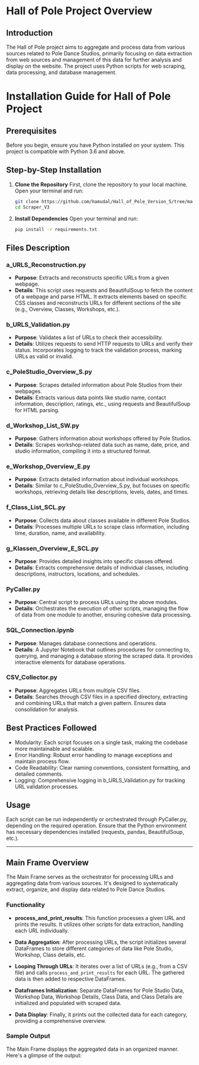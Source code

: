 # Hall of Pole Project Overview

## Introduction
The Hall of Pole project aims to aggregate and process data from various sources related to Pole Dance Studios, primarily focusing on data extraction from web sources and management of this data for further analysis and display on the website. The project uses Python scripts for web scraping, data processing, and database management.


# Installation Guide for Hall of Pole Project

## Prerequisites
Before you begin, ensure you have Python installed on your system. This project is compatible with Python 3.6 and above.

## Step-by-Step Installation

1. **Clone the Repository**
   First, clone the repository to your local machine. Open your terminal and run:
   ```bash
   git clone https://github.com/hamudal/Hall_of_Pole_Version_5/tree/main/1_Latest_version_Hop_Scrapper_V5/Scraper_V3
   cd Scraper_V3

2. **Install Dependencies**
   Open your terminal and run:
   ```bash
   pip install -r requirements.txt

## Files Description

### a_URLS_Reconstruction.py
- **Purpose**: Extracts and reconstructs specific URLs from a given webpage.
- **Details**: This script uses requests and BeautifulSoup to fetch the content of a webpage and parse HTML. It extracts elements based on specific CSS classes and reconstructs URLs for different sections of the site (e.g., Overview, Classes, Workshops, etc.).

### b_URLS_Validation.py
- **Purpose**: Validates a list of URLs to check their accessibility.
- **Details**: Utilizes requests to send HTTP requests to URLs and verify their status. Incorporates logging to track the validation process, marking URLs as valid or invalid.

### c_PoleStudio_Overview_S.py
- **Purpose**: Scrapes detailed information about Pole Studios from their webpages.
- **Details**: Extracts various data points like studio name, contact information, description, ratings, etc., using requests and BeautifulSoup for HTML parsing.

### d_Workshop_List_SW.py
- **Purpose**: Gathers information about workshops offered by Pole Studios.
- **Details**: Scrapes workshop-related data such as name, date, price, and studio information, compiling it into a structured format.

### e_Workshop_Overview_E.py
- **Purpose**: Extracts detailed information about individual workshops.
- **Details**: Similar to c_PoleStudio_Overview_S.py, but focuses on specific workshops, retrieving details like descriptions, levels, dates, and times.

### f_Class_List_SCL.py
- **Purpose**: Collects data about classes available in different Pole Studios.
- **Details**: Processes multiple URLs to scrape class information, including time, duration, name, and availability.

### g_Klassen_Overview_E_SCL.py
- **Purpose**: Provides detailed insights into specific classes offered.
- **Details**: Extracts comprehensive details of individual classes, including descriptions, instructors, locations, and schedules.

### PyCaller.py
- **Purpose**: Central script to process URLs using the above modules.
- **Details**: Orchestrates the execution of other scripts, managing the flow of data from one module to another, ensuring cohesive data processing.

### SQL_Connection.ipynb
- **Purpose**: Manages database connections and operations.
- **Details**: A Jupyter Notebook that outlines procedures for connecting to, querying, and managing a database storing the scraped data. It provides interactive elements for database operations.

### CSV_Collector.py
- **Purpose**: Aggregates URLs from multiple CSV files.
- **Details**: Searches through CSV files in a specified directory, extracting and combining URLs that match a given pattern. Ensures data consolidation for analysis.

## Best Practices Followed
- Modularity: Each script focuses on a single task, making the codebase more maintainable and scalable.
- Error Handling: Robust error handling to manage exceptions and maintain process flow.
- Code Readability: Clear naming conventions, consistent formatting, and detailed comments.
- Logging: Comprehensive logging in b_URLS_Validation.py for tracking URL validation processes.

## Usage
Each script can be run independently or orchestrated through PyCaller.py, depending on the required operation. Ensure that the Python environment has necessary dependencies installed (requests, pandas, BeautifulSoup, etc.).

---

## Main Frame Overview

The Main Frame serves as the orchestrator for processing URLs and aggregating data from various sources. It's designed to systematically extract, organize, and display data related to Pole Dance Studios.

### Functionality

- **process_and_print_results**: This function processes a given URL and prints the results. It utilizes other scripts for data extraction, handling each URL individually.

- **Data Aggregation**: After processing URLs, the script initializes several DataFrames to store different categories of data like Pole Studio, Workshop, Class details, etc.

- **Looping Through URLs**: It iterates over a list of URLs (e.g., from a CSV file) and calls `process_and_print_results` for each URL. The gathered data is then added to respective DataFrames.

- **Dataframes Initialization**: Separate DataFrames for Pole Studio Data, Workshop Data, Workshop Details, Class Data, and Class Details are initialized and populated with scraped data.

- **Data Display**: Finally, it prints out the collected data for each category, providing a comprehensive overview.

### Sample Output

The Main Frame displays the aggregated data in an organized manner. Here's a glimpse of the output:

